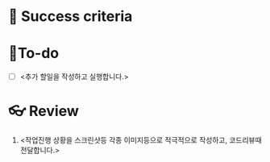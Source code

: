# 🌈 Success criteria

# 👷To-do
- [ ] <추가 할일을 작성하고 실행합니다.>

# 👓 Review
1. <작업진행 상황을 스크린샷등 각종 이미지등으로 적극적으로 작성하고, 코드리뷰때 전달합니다.>
